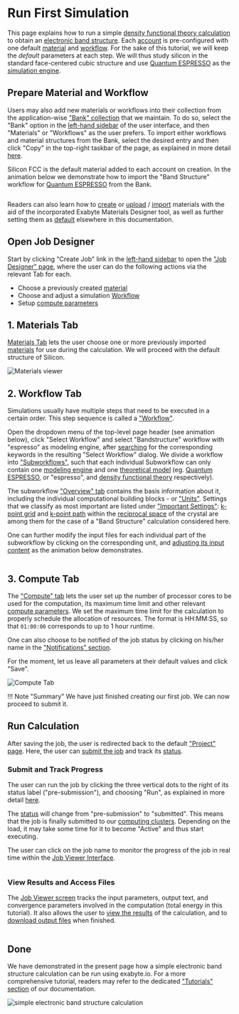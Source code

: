 # Run First Simulation

This page explains how to run a simple [density functional theory calculation](../models-directory/dft/overview.md) to obtain an [electronic band structure](../properties-directory/non-scalar/bandstructure.md). Each [account](../accounts/overview.md) is pre-configured with one default [material](../materials/overview.md) and [workflow](../workflows/overview.md). For the sake of this tutorial, we will keep the *default* parameters at each step. We will thus study silicon in the standard face-centered cubic structure and use [Quantum ESPRESSO](../software-directory/modeling/quantum-espresso/overview.md) as the [simulation engine](../software-directory/overview.md).

## Prepare Material and Workflow

Users may also add new materials or workflows into their collection from the application-wise ["Bank" collection](../entities-general/bank.md) that we maintain. To do so, select the "Bank" option in the [left-hand sidebar](../ui/left-sidebar.md) of the user interface, and then "Materials" or "Workflows" as the user prefers. To import either workflows and material structures from the Bank, select the desired entry and then click "Copy" in the top-right taskbar of the page, as explained in more detail [here](../entities-general/actions/copy-bank.md).

Silicon FCC is the default material added to each account on creation. In the animation below we demonstrate how to import the "Band Structure" workflow for [Quantum ESPRESSO](../software-directory/modeling/quantum-espresso/overview.md) from the Bank.

<img data-gifffer="/images/getting-started/run-first-simulation-import-workflow.gif"/>
 
Readers can also learn how to [create](../materials-designer/overview.md) or [upload](../materials/actions/upload.md) / [import](../materials/actions/import.md) materials with the aid of the incorporated Exabyte Materials Designer tool, as well as further setting them as [default](../entities-general/actions/set-default.md) elsewhere in this documentation. 
 
## Open Job Designer

Start by clicking "Create Job" link in the [left-hand sidebar](../ui/left-sidebar.md) to open the ["Job Designer" page](../jobs-designer/overview.md), where the user can do the following actions via the relevant Tab for each.

- Choose a previously created [material](../jobs-designer/materials-tab.md)
- Choose and adjust a simulation [Workflow](../jobs-designer/workflow-tab.md)
- Setup [compute parameters](../jobs-designer/compute-tab.md)
   
## 1. Materials Tab

[Materials Tab](../jobs-designer/materials-tab.md) lets the user choose one or more previously imported [materials](../materials/overview.md) for use during the calculation. We will proceed with the default structure of Silicon.

![Materials viewer](../images/getting-started/run-first-simulation-tab-1-materials.png "Materials viewer")

## 2. Workflow Tab

Simulations usually have multiple steps that need to be executed in a certain order. This step sequence is called a ["Workflow"](../workflows/overview.md).

Open the dropdown menu of the top-level page header (see animation below), click "Select Workflow" and select "Bandstructure" workflow with "espresso" as modeling engine, after [searching](../entities-general/actions/search.md) for the corresponding keywords in the resulting "Select Workflow" dialog. We divide a workflow into ["Subworkflows"](../workflows/components/subworkflows.md), such that each individual Subworkflow can only contain one [modeling engine](../software/overview.md) and one [theoretical model](../models/overview.md) (eg. [Quantum ESPRESSO](../software-directory/modeling/quantum-espresso/overview.md), or "espresso", and [density functional theory](../models-directory/dft/overview.md) respectively).

The subworkflow ["Overview" tab](../workflow-designer/subworkflow-editor/overview-tab.md) contains the basis information about it, including the individual computational building blocks - or ["Units"](../workflows/components/units.md). Settings that we classify as most important are listed under ["Important Settings"](../workflow-designer/subworkflow-editor/important-settings.md): [k-point grid](../models/auxiliary-concepts/reciprocal-space/sampling.md) and [k-point path](../models/auxiliary-concepts/reciprocal-space/paths.md) within the [reciprocal space](../models/auxiliary-concepts/reciprocal-space.md) of the crystal are among them for the case of a "Band Structure" calculation considered here.

One can further modify the input files for each individual part of the subworkflow by clicking on the corresponding unit, and [adjusting its input content](../workflow-designer/unit-editor/input-templates.md) as the animation below demonstrates.

<img data-gifffer="/images/getting-started/run-first-simulation-tab-2-workflow.gif"/>

## 3. Compute Tab

The ["Compute" tab](../jobs-designer/compute-tab.md) lets the user set up the number of processor cores to be used for the computation, its maximum time limit and other relevant [compute parameters](../infrastructure/compute/parameters.md). We set the maximum time limit for the calculation to properly schedule the allocation of resources. The format is HH:MM:SS, so that `01:00:00` corresponds to up to 1 hour runtime.

One can also choose to be notified of the job status by clicking on his/her name in the ["Notifications" section](../infrastructure/compute/parameters.md#notifications).

For the moment, let us leave all parameters at their default values and click "Save".

![Compute Tab](../images/getting-started/run-first-simulation-tab-3-compute.png "Compute Tab")

!!! Note "Summary"
    We have just finished creating our first job. We can now proceed to submit it.

## Run Calculation

After saving the job, the user is redirected back to the default ["Project" page](../jobs/ui/project-page.md). Here, the user can [submit the job](../jobs/actions/run.md) and track its [status](../jobs/status.md).

### Submit and Track Progress

The user can run the job by clicking the three vertical dots to the right of its status label ("pre-submission"), and choosing "Run", as explained in more detail [here](../jobs/actions/run.md).

The [status](../jobs/status.md) will change from "pre-submission" to "submitted". This means that the job is finally submitted to our [computing clusters](../infrastructure/clusters/overview.md). Depending on the load, it may take some time for it to become "Active" and thus start executing.

The user can click on the job name to monitor the progress of the job in real time within the [Job Viewer Interface](../jobs/ui/viewer.md).

<img data-gifffer="/images/getting-started/run-first-simulation-submit-view-output.gif" />

### View Results and Access Files

The [Job Viewer screen](../jobs/ui/viewer.md) tracks the input parameters, output text, and convergence parameters involved in the computation (total energy in this tutorial). It also allows the user to [view the results](../jobs/ui/results-tab.md) of the calculation, and to [download output files](../jobs/ui/files-tab.md) when finished.

<img data-gifffer="/images/getting-started/run-first-simulation-view-results.gif" />

## Done

We have demonstrated in the present page how a simple electronic band structure calculation can be run using exabyte.io. For a more comprehensive tutorial, readers may refer to the dedicated ["Tutorials" section](../tutorials/dft/band-structure.md) of our documentation.

![simple electronic band structure calculation](../images/getting-started/run-first-simulation-view-bandstructure.png "simple electronic band structure calculation")
